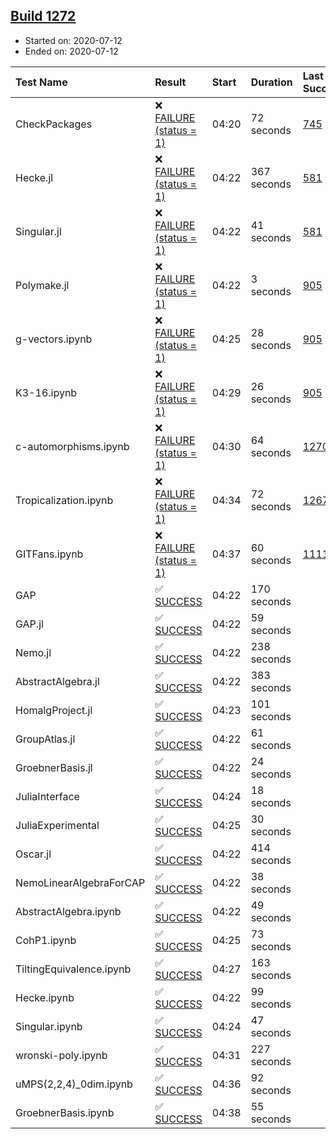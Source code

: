 ## [Build 1272](https://oscarci.mathematik.uni-kl.de/job/oscar-julia-1.4/1272/)

* Started on: 2020-07-12
* Ended on: 2020-07-12

| Test Name    | Result | Start | Duration | Last Success | First Failure |
|:-------------|:-------|:------|:---------|:-------------|:--------------|
| CheckPackages | ❌ [FAILURE (status = 1)](https://oscarci.mathematik.uni-kl.de/job/oscar-julia-1.4/1272/artifact/logs/build-1272/CheckPackages.log) | 04:20 | 72 seconds | [745](https://oscarci.mathematik.uni-kl.de/job/oscar-julia-1.4/745/) | [746](https://oscarci.mathematik.uni-kl.de/job/oscar-julia-1.4/746/) |
| Hecke.jl | ❌ [FAILURE (status = 1)](https://oscarci.mathematik.uni-kl.de/job/oscar-julia-1.4/1272/artifact/logs/build-1272/Hecke.jl.log) | 04:22 | 367 seconds | [581](https://oscarci.mathematik.uni-kl.de/job/oscar-julia-1.4/581/) | [582](https://oscarci.mathematik.uni-kl.de/job/oscar-julia-1.4/582/) |
| Singular.jl | ❌ [FAILURE (status = 1)](https://oscarci.mathematik.uni-kl.de/job/oscar-julia-1.4/1272/artifact/logs/build-1272/Singular.jl.log) | 04:22 | 41 seconds | [581](https://oscarci.mathematik.uni-kl.de/job/oscar-julia-1.4/581/) | [582](https://oscarci.mathematik.uni-kl.de/job/oscar-julia-1.4/582/) |
| Polymake.jl | ❌ [FAILURE (status = 1)](https://oscarci.mathematik.uni-kl.de/job/oscar-julia-1.4/1272/artifact/logs/build-1272/Polymake.jl.log) | 04:22 | 3 seconds | [905](https://oscarci.mathematik.uni-kl.de/job/oscar-julia-1.4/905/) | [907](https://oscarci.mathematik.uni-kl.de/job/oscar-julia-1.4/907/) |
| g-vectors.ipynb | ❌ [FAILURE (status = 1)](https://oscarci.mathematik.uni-kl.de/job/oscar-julia-1.4/1272/artifact/logs/build-1272/g-vectors.ipynb.log) | 04:25 | 28 seconds | [905](https://oscarci.mathematik.uni-kl.de/job/oscar-julia-1.4/905/) | [907](https://oscarci.mathematik.uni-kl.de/job/oscar-julia-1.4/907/) |
| K3-16.ipynb | ❌ [FAILURE (status = 1)](https://oscarci.mathematik.uni-kl.de/job/oscar-julia-1.4/1272/artifact/logs/build-1272/K3-16.ipynb.log) | 04:29 | 26 seconds | [905](https://oscarci.mathematik.uni-kl.de/job/oscar-julia-1.4/905/) | [907](https://oscarci.mathematik.uni-kl.de/job/oscar-julia-1.4/907/) |
| c-automorphisms.ipynb | ❌ [FAILURE (status = 1)](https://oscarci.mathematik.uni-kl.de/job/oscar-julia-1.4/1272/artifact/logs/build-1272/c-automorphisms.ipynb.log) | 04:30 | 64 seconds | [1270](https://oscarci.mathematik.uni-kl.de/job/oscar-julia-1.4/1270/) | [1271](https://oscarci.mathematik.uni-kl.de/job/oscar-julia-1.4/1271/) |
| Tropicalization.ipynb | ❌ [FAILURE (status = 1)](https://oscarci.mathematik.uni-kl.de/job/oscar-julia-1.4/1272/artifact/logs/build-1272/Tropicalization.ipynb.log) | 04:34 | 72 seconds | [1267](https://oscarci.mathematik.uni-kl.de/job/oscar-julia-1.4/1267/) | [1268](https://oscarci.mathematik.uni-kl.de/job/oscar-julia-1.4/1268/) |
| GITFans.ipynb | ❌ [FAILURE (status = 1)](https://oscarci.mathematik.uni-kl.de/job/oscar-julia-1.4/1272/artifact/logs/build-1272/GITFans.ipynb.log) | 04:37 | 60 seconds | [1111](https://oscarci.mathematik.uni-kl.de/job/oscar-julia-1.4/1111/) | [1112](https://oscarci.mathematik.uni-kl.de/job/oscar-julia-1.4/1112/) |
| GAP | ✅ [SUCCESS](https://oscarci.mathematik.uni-kl.de/job/oscar-julia-1.4/1272/artifact/logs/build-1272/GAP.log) | 04:22 | 170 seconds |  |  |
| GAP.jl | ✅ [SUCCESS](https://oscarci.mathematik.uni-kl.de/job/oscar-julia-1.4/1272/artifact/logs/build-1272/GAP.jl.log) | 04:22 | 59 seconds |  |  |
| Nemo.jl | ✅ [SUCCESS](https://oscarci.mathematik.uni-kl.de/job/oscar-julia-1.4/1272/artifact/logs/build-1272/Nemo.jl.log) | 04:22 | 238 seconds |  |  |
| AbstractAlgebra.jl | ✅ [SUCCESS](https://oscarci.mathematik.uni-kl.de/job/oscar-julia-1.4/1272/artifact/logs/build-1272/AbstractAlgebra.jl.log) | 04:22 | 383 seconds |  |  |
| HomalgProject.jl | ✅ [SUCCESS](https://oscarci.mathematik.uni-kl.de/job/oscar-julia-1.4/1272/artifact/logs/build-1272/HomalgProject.jl.log) | 04:23 | 101 seconds |  |  |
| GroupAtlas.jl | ✅ [SUCCESS](https://oscarci.mathematik.uni-kl.de/job/oscar-julia-1.4/1272/artifact/logs/build-1272/GroupAtlas.jl.log) | 04:22 | 61 seconds |  |  |
| GroebnerBasis.jl | ✅ [SUCCESS](https://oscarci.mathematik.uni-kl.de/job/oscar-julia-1.4/1272/artifact/logs/build-1272/GroebnerBasis.jl.log) | 04:22 | 24 seconds |  |  |
| JuliaInterface | ✅ [SUCCESS](https://oscarci.mathematik.uni-kl.de/job/oscar-julia-1.4/1272/artifact/logs/build-1272/JuliaInterface.log) | 04:24 | 18 seconds |  |  |
| JuliaExperimental | ✅ [SUCCESS](https://oscarci.mathematik.uni-kl.de/job/oscar-julia-1.4/1272/artifact/logs/build-1272/JuliaExperimental.log) | 04:25 | 30 seconds |  |  |
| Oscar.jl | ✅ [SUCCESS](https://oscarci.mathematik.uni-kl.de/job/oscar-julia-1.4/1272/artifact/logs/build-1272/Oscar.jl.log) | 04:22 | 414 seconds |  |  |
| NemoLinearAlgebraForCAP | ✅ [SUCCESS](https://oscarci.mathematik.uni-kl.de/job/oscar-julia-1.4/1272/artifact/logs/build-1272/NemoLinearAlgebraForCAP.log) | 04:22 | 38 seconds |  |  |
| AbstractAlgebra.ipynb | ✅ [SUCCESS](https://oscarci.mathematik.uni-kl.de/job/oscar-julia-1.4/1272/artifact/logs/build-1272/AbstractAlgebra.ipynb.log) | 04:22 | 49 seconds |  |  |
| CohP1.ipynb | ✅ [SUCCESS](https://oscarci.mathematik.uni-kl.de/job/oscar-julia-1.4/1272/artifact/logs/build-1272/CohP1.ipynb.log) | 04:25 | 73 seconds |  |  |
| TiltingEquivalence.ipynb | ✅ [SUCCESS](https://oscarci.mathematik.uni-kl.de/job/oscar-julia-1.4/1272/artifact/logs/build-1272/TiltingEquivalence.ipynb.log) | 04:27 | 163 seconds |  |  |
| Hecke.ipynb | ✅ [SUCCESS](https://oscarci.mathematik.uni-kl.de/job/oscar-julia-1.4/1272/artifact/logs/build-1272/Hecke.ipynb.log) | 04:22 | 99 seconds |  |  |
| Singular.ipynb | ✅ [SUCCESS](https://oscarci.mathematik.uni-kl.de/job/oscar-julia-1.4/1272/artifact/logs/build-1272/Singular.ipynb.log) | 04:24 | 47 seconds |  |  |
| wronski-poly.ipynb | ✅ [SUCCESS](https://oscarci.mathematik.uni-kl.de/job/oscar-julia-1.4/1272/artifact/logs/build-1272/wronski-poly.ipynb.log) | 04:31 | 227 seconds |  |  |
| uMPS(2,2,4)_0dim.ipynb | ✅ [SUCCESS](https://oscarci.mathematik.uni-kl.de/job/oscar-julia-1.4/1272/artifact/logs/build-1272/uMPS-2-2-4-_0dim.ipynb.log) | 04:36 | 92 seconds |  |  |
| GroebnerBasis.ipynb | ✅ [SUCCESS](https://oscarci.mathematik.uni-kl.de/job/oscar-julia-1.4/1272/artifact/logs/build-1272/GroebnerBasis.ipynb.log) | 04:38 | 55 seconds |  |  |

